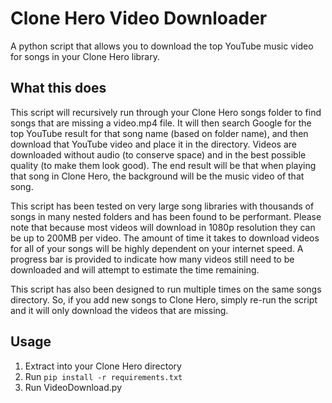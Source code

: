 Clone Hero Video Downloader
===========
A python script that allows you to download the top YouTube music video for songs in your Clone Hero library.


What this does
-------
This script will recursively run through your Clone Hero songs folder to find songs that are missing a video.mp4 file.  It will then search Google for the top YouTube result for that song name (based on folder name), and then download that YouTube video and place it in the directory.  Videos are downloaded without audio (to conserve space) and in the best possible quality (to make them look good).  The end result will be that when playing that song in Clone Hero, the background will be the music video of that song.

This script has been tested on very large song libraries with thousands of songs in many nested folders and has been found to be performant.  Please note that because most videos will download in 1080p resolution they can be up to 200MB per video.  The amount of time it takes to download videos for all of your songs will be highly dependent on your internet speed.  A progress bar is provided to indicate how many videos still need to be downloaded and will attempt to estimate the time remaining.

This script has also been designed to run multiple times on the same songs directory.  So, if you add new songs to Clone Hero, simply re-run the script and it will only download the videos that are missing.


Usage
-------
1. Extract into your Clone Hero directory
2. Run `pip install -r requirements.txt`
3. Run VideoDownload.py